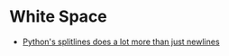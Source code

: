 White Space
===========

* [Python's splitlines does a lot more than just newlines](https://yossarian.net/til/post/python-s-splitlines-does-a-lot-more-than-just-newlines/)